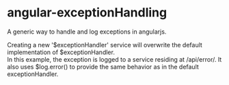 angular-exceptionHandling
=========================

A generic way to handle and log exceptions in angularjs.

Creating a new '$exceptionHandler' service will overwrite the default implementation of $exceptionHandler.  
In this example, the exception is logged to a service residing at /api/error/.  It also uses $log.error() to provide the same behavior as in the default exceptionHandler.
